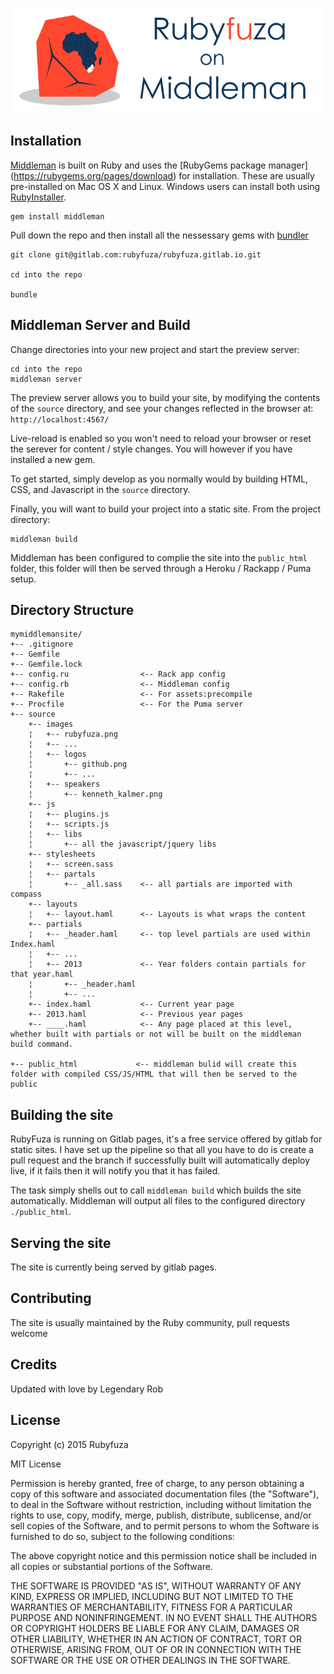 ![Alt text](https://github.com/Ruberto/rubyfuza2/blob/master/source/images/rubyfuza_middleman.png?raw=true)

## Installation

[Middleman](https://middlemanapp.com/) is built on Ruby and uses the [RubyGems package manager] (https://rubygems.org/pages/download) for installation. These are usually pre-installed on Mac OS X and Linux. Windows users can install both using [RubyInstaller](http://rubyinstaller.org/).

```
gem install middleman
```

Pull down the repo and then install all the nessessary gems with [bundler](http://bundler.io/)

```
git clone git@gitlab.com:rubyfuza/rubyfuza.gitlab.io.git

cd into the repo

bundle 
```

## Middleman Server and Build

Change directories into your new project and start the preview server:

```
cd into the repo
middleman server
```

The preview server allows you to build your site, by modifying the contents of the `source` directory, and see your changes reflected in the browser at: `http://localhost:4567/`

Live-reload is enabled so you won't need to reload your browser or reset the serever for content / style changes. You will however if you have installed a new gem.

To get started, simply develop as you normally would by building HTML, CSS, and Javascript in the `source` directory.

Finally, you will want to build your project into a static site. From the project directory:

```
middleman build
```

Middleman has been configured to complie the site into the `public_html` folder, this folder will then be served through a Heroku / Rackapp / Puma setup.

## Directory Structure 

```
mymiddlemansite/
+-- .gitignore
+-- Gemfile
+-- Gemfile.lock
+-- config.ru                <-- Rack app config
+-- config.rb                <-- Middleman config
+-- Rakefile                 <-- For assets:precompile
+-- Procfile                 <-- For the Puma server
+-- source
    +-- images
    ¦   +-- rubyfuza.png
    ¦   +-- ...
    ¦   +-- logos
    ¦       +-- github.png
    ¦       +-- ...
    ¦   +-- speakers
    ¦       +-- kenneth_kalmer.png
    +-- js
    ¦   +-- plugins.js
    ¦   +-- scripts.js
    ¦   +-- libs
    ¦       +-- all the javascript/jquery libs
    +-- stylesheets
    ¦   +-- screen.sass
    ¦   +-- partals
    ¦       +-- _all.sass    <-- all partials are imported with compass
    +-- layouts
    ¦   +-- layout.haml      <-- Layouts is what wraps the content
    +-- partials
    ¦   +-- _header.haml     <-- top level partials are used within Index.haml
    ¦   +-- ...
    ¦   +-- 2013             <-- Year folders contain partials for that year.haml
    ¦       +-- _header.haml
    ¦       +-- ...
    +-- index.haml           <-- Current year page
    +-- 2013.haml            <-- Previous year pages
    +-- ____.haml            <-- Any page placed at this level, whether built with partials or not will be built on the middleman build command.

+-- public_html             <-- middleman bulid will create this folder with compiled CSS/JS/HTML that will then be served to the public
```

## Building the site 

RubyFuza is running on Gitlab pages, it's a free service offered by gitlab for static sites. I have set up the pipeline so that all you have to do is create a pull request
and the branch if successfully built will automatically deploy live, if it fails then it will notify you that it has failed. 

The task simply shells out to call `middleman build` which builds the site automatically. Middleman will output all files to the configured directory `./public_html`.

## Serving the site

The site is currently being served by gitlab pages.

## Contributing

The site is usually maintained by the Ruby community, pull requests welcome

## Credits

Updated with love by Legendary Rob

## License

Copyright (c) 2015 Rubyfuza

MIT License

Permission is hereby granted, free of charge, to any person obtaining a copy of this software and associated documentation files (the "Software"), to deal in the Software without restriction, including without limitation the rights to use, copy, modify, merge, publish, distribute, sublicense, and/or sell copies of the Software, and to permit persons to whom the Software is furnished to do so, subject to the following conditions:

The above copyright notice and this permission notice shall be included in all copies or substantial portions of the Software.

THE SOFTWARE IS PROVIDED "AS IS", WITHOUT WARRANTY OF ANY KIND, EXPRESS OR IMPLIED, INCLUDING BUT NOT LIMITED TO THE WARRANTIES OF MERCHANTABILITY, FITNESS FOR A PARTICULAR PURPOSE AND NONINFRINGEMENT. IN NO EVENT SHALL THE AUTHORS OR COPYRIGHT HOLDERS BE LIABLE FOR ANY CLAIM, DAMAGES OR OTHER LIABILITY, WHETHER IN AN ACTION OF CONTRACT, TORT OR OTHERWISE, ARISING FROM, OUT OF OR IN CONNECTION WITH THE SOFTWARE OR THE USE OR OTHER DEALINGS IN THE SOFTWARE.